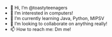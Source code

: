 - 👋 Hi, I’m @toastyteenagers
- 👀 I’m interested in computers!
- 🌱 I’m currently learning Java, Python, MIPSV
- 💞️ I’m looking to collaborate on anything really!
- 📫 How to reach me: Dm me!

<!---
toastyteenagers/toastyteenagers is a ✨ special ✨ repository because its `README.md` (this file) appears on your GitHub profile.
You can click the Preview link to take a look at your changes.
--->
